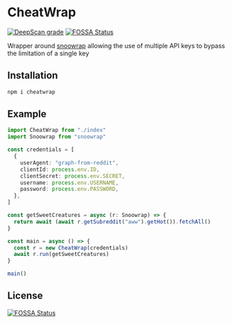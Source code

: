 # CheatWrap
[![DeepScan grade](https://deepscan.io/api/teams/10611/projects/13455/branches/226686/badge/grade.svg)](https://deepscan.io/dashboard#view=project&tid=10611&pid=13455&bid=226686)
[![FOSSA Status](https://app.fossa.com/api/projects/git%2Bgithub.com%2Fmagicaltoast%2FCheatWrap.svg?type=shield)](https://app.fossa.com/projects/git%2Bgithub.com%2Fmagicaltoast%2FCheatWrap?ref=badge_shield)

Wrapper around [snoowrap](https://github.com/not-an-aardvark/snoowrap) allowing the use of multiple API keys to bypass the limitation of a single key
## Installation

```bash
npm i cheatwrap
```

## Example 
```typescript
import CheatWrap from "./index"
import Snoowrap from "snoowrap" 

const credentials = [  
  {
    userAgent: "graph-from-reddit",
    clientId: process.env.ID,
    clientSecret: process.env.SECRET,
    username: process.env.USERNAME,
    password: process.env.PASSWORD,
  },
]

const getSweetCreatures = async (r: Snoowrap) => { 
  return await (await r.getSubreddit("aww").getHot()).fetchAll()
}

const main = async () => {
  const r = new CheatWrap(credentials)
  await r.run(getSweetCreatures)
}

main()
```


## License
[![FOSSA Status](https://app.fossa.com/api/projects/git%2Bgithub.com%2Fmagicaltoast%2FCheatWrap.svg?type=large)](https://app.fossa.com/projects/git%2Bgithub.com%2Fmagicaltoast%2FCheatWrap?ref=badge_large)